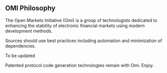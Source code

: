 ## OMI Philosophy

The Open Markets Initiative (Omi) is a group of technologists dedicated to enhancing the stability of electronic financial markets using modern development methods.

Sources should use best practices including automation and minimization of dependencies.

To be updated

Patented protocol code generation technologies remain with Omi.
Enjoy.